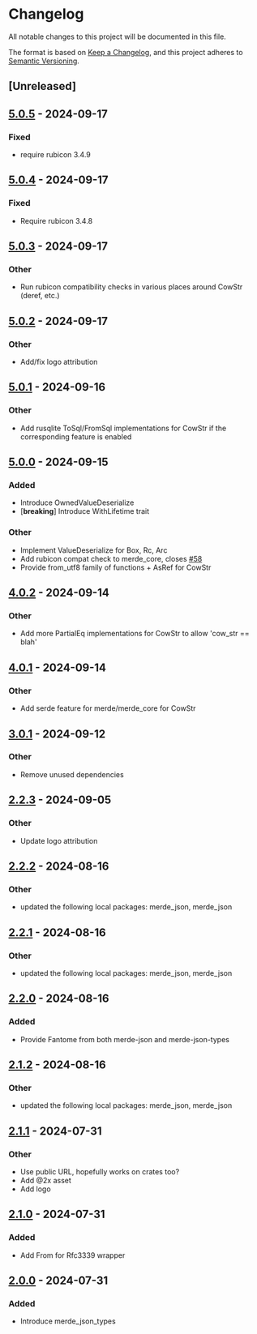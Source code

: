 # Changelog
All notable changes to this project will be documented in this file.

The format is based on [Keep a Changelog](https://keepachangelog.com/en/1.0.0/),
and this project adheres to [Semantic Versioning](https://semver.org/spec/v2.0.0.html).

## [Unreleased]

## [5.0.5](https://github.com/bearcove/merde/compare/merde_core-v5.0.4...merde_core-v5.0.5) - 2024-09-17

### Fixed

- require rubicon 3.4.9

## [5.0.4](https://github.com/bearcove/merde/compare/merde_core-v5.0.3...merde_core-v5.0.4) - 2024-09-17

### Fixed

- Require rubicon 3.4.8

## [5.0.3](https://github.com/bearcove/merde/compare/merde_core-v5.0.2...merde_core-v5.0.3) - 2024-09-17

### Other

- Run rubicon compatibility checks in various places around CowStr (deref, etc.)

## [5.0.2](https://github.com/bearcove/merde/compare/merde_core-v5.0.1...merde_core-v5.0.2) - 2024-09-17

### Other

- Add/fix logo attribution

## [5.0.1](https://github.com/bearcove/merde/compare/merde_core-v5.0.0...merde_core-v5.0.1) - 2024-09-16

### Other

- Add rusqlite ToSql/FromSql implementations for CowStr if the corresponding feature is enabled

## [5.0.0](https://github.com/bearcove/merde/compare/merde_core-v4.0.2...merde_core-v5.0.0) - 2024-09-15

### Added

- Introduce OwnedValueDeserialize
- [**breaking**] Introduce WithLifetime trait

### Other

- Implement ValueDeserialize for Box<T>, Rc<T>, Arc<T>
- Add rubicon compat check to merde_core, closes [#58](https://github.com/bearcove/merde/pull/58)
- Provide from_utf8 family of functions + AsRef<str> for CowStr

## [4.0.2](https://github.com/bearcove/merde/compare/merde_core-v4.0.1...merde_core-v4.0.2) - 2024-09-14

### Other

- Add more PartialEq implementations for CowStr to allow 'cow_str == blah'

## [4.0.1](https://github.com/bearcove/merde/compare/merde_core-v4.0.0...merde_core-v4.0.1) - 2024-09-14

### Other

- Add serde feature for merde/merde_core for CowStr

## [3.0.1](https://github.com/bearcove/merde/compare/merde_core-v3.0.0...merde_core-v3.0.1) - 2024-09-12

### Other

- Remove unused dependencies

## [2.2.3](https://github.com/bearcove/merde_json/compare/merde_json_types-v2.2.2...merde_json_types-v2.2.3) - 2024-09-05

### Other
- Update logo attribution

## [2.2.2](https://github.com/bearcove/merde_json/compare/merde_json_types-v2.2.1...merde_json_types-v2.2.2) - 2024-08-16

### Other
- updated the following local packages: merde_json, merde_json

## [2.2.1](https://github.com/bearcove/merde_json/compare/merde_json_types-v2.2.0...merde_json_types-v2.2.1) - 2024-08-16

### Other
- updated the following local packages: merde_json, merde_json

## [2.2.0](https://github.com/bearcove/merde_json/compare/merde_json_types-v2.1.2...merde_json_types-v2.2.0) - 2024-08-16

### Added
- Provide Fantome from both merde-json and merde-json-types

## [2.1.2](https://github.com/bearcove/merde_json/compare/merde_json_types-v2.1.1...merde_json_types-v2.1.2) - 2024-08-16

### Other
- updated the following local packages: merde_json, merde_json

## [2.1.1](https://github.com/bearcove/merde_json/compare/merde_json_types-v2.1.0...merde_json_types-v2.1.1) - 2024-07-31

### Other
- Use public URL, hopefully works on crates too?
- Add @2x asset
- Add logo

## [2.1.0](https://github.com/bearcove/merde_json/compare/merde_json_types-v2.0.0...merde_json_types-v2.1.0) - 2024-07-31

### Added
- Add From<T> for Rfc3339 wrapper

## [2.0.0](https://github.com/bearcove/merde_json/releases/tag/merde_json_types-v2.0.0) - 2024-07-31

### Added
- Introduce merde_json_types
